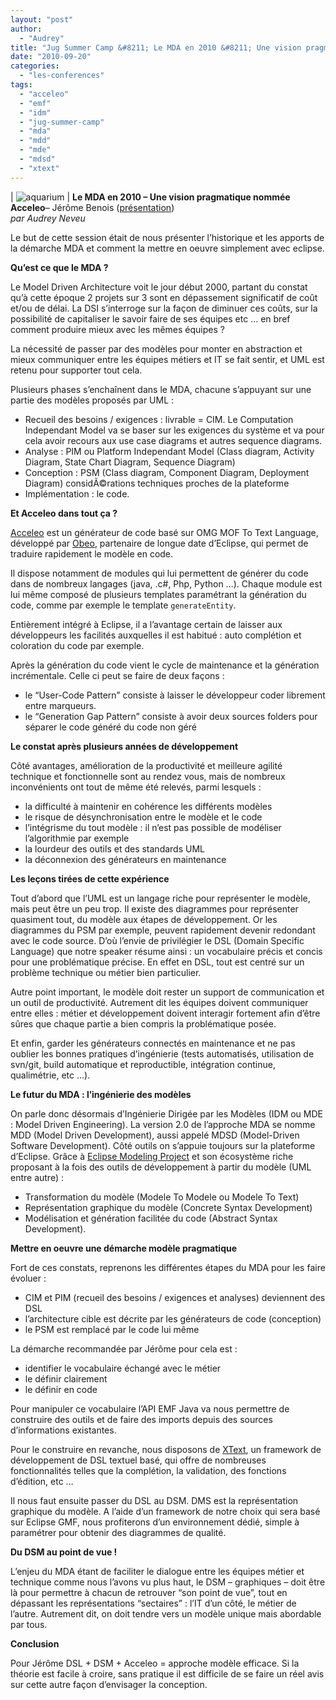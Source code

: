 ```yaml
---
layout: "post"
author: 
  - "Audrey"
title: "Jug Summer Camp &#8211; Le MDA en 2010 &#8211; Une vision pragmatique nommée Acceleo"
date: "2010-09-20"
categories: 
  - "les-conferences"
tags: 
  - "acceleo"
  - "emf"
  - "idm"
  - "jug-summer-camp"
  - "mda"
  - "mdd"
  - "mde"
  - "mdsd"
  - "xtext"
---
```


| ![](/assets/2010/09/2010-09-20-jug-summer-camp-le-mda-en-2010-une-vision-pragmatique-nommee-acceleo/4985958344_3f72758113_o.jpg "aquarium")   |
**Le MDA en 2010 – Une vision pragmatique nommée Acceleo**– Jérôme Benois ([présentation](http://sites.google.com/site/jugsummercamp/presentations))  
_par Audrey Neveu_

Le but de cette session était de nous présenter l’historique et les apports de la démarche MDA et comment la mettre en oeuvre simplement avec eclipse.

**Qu’est ce que le MDA ?**

Le Model Driven Architecture voit le jour début 2000, partant du constat qu’à cette époque 2 projets sur 3 sont en dépassement significatif de coût et/ou de délai. La DSI s’interroge sur la façon de diminuer ces coûts, sur la possibilité de capitaliser le savoir faire de ses équipes etc … en bref comment produire mieux avec les mêmes équipes ?

La nécessité de passer par des modèles pour monter en abstraction et mieux communiquer entre les équipes métiers et IT se fait sentir, et UML est retenu pour supporter tout cela.

Plusieurs phases s’enchaînent dans le MDA, chacune s’appuyant sur une partie des modèles proposés par UML :

- Recueil des besoins / exigences : livrable = CIM. Le Computation Independant Model va se baser sur les exigences du système et va pour cela avoir recours aux use case diagrams et autres sequence diagrams.
- Analyse : PIM ou Platform Independant Model (Class diagram, Activity Diagram, State Chart Diagram, Sequence Diagram)
- Conception : PSM (Class diagram, Component Diagram, Deployment Diagram) considÃ©rations techniques proches de la plateforme
- Implémentation : le code.

**Et Acceleo dans tout ça ?**

[Acceleo](http://www.obeo.fr/pages/acceleo/fr) est un générateur de code basé sur OMG MOF To Text Language, développé par [Obeo](http://www.obeo.fr/), partenaire de longue date d’Eclipse, qui permet de traduire rapidement le modèle en code.

Il dispose notamment de modules qui lui permettent de générer du code dans de nombreux langages (java, .c#, Php, Python …). Chaque module est lui même composé de plusieurs templates paramétrant la génération du code, comme par exemple le template `generateEntity`.

Entièrement intégré à Eclipse, il a l’avantage certain de laisser aux développeurs les facilités auxquelles il est habitué : auto complétion et coloration du code par exemple.

Après la génération du code vient le cycle de maintenance et la génération incrémentale. Celle ci peut se faire de deux façons :

- le “User-Code Pattern” consiste à laisser le développeur coder librement entre marqueurs.
- le “Generation Gap Pattern” consiste à avoir deux sources folders pour séparer le code généré du code non géré

**Le constat après plusieurs années de développement**

Côté avantages, amélioration de la productivité et meilleure agilité technique et fonctionnelle sont au rendez vous, mais de nombreux inconvénients ont tout de même été relevés, parmi lesquels :

- la difficulté à maintenir en cohérence les différents modèles
- le risque de désynchronisation entre le modèle et le code
- l’intégrisme du tout modèle : il n’est pas possible de modéliser l’algorithmie par exemple
- la lourdeur des outils et des standards UML
- la déconnexion des générateurs en maintenance

**Les leçons tirées de cette expérience**

Tout d’abord que l’UML est un langage riche pour représenter le modèle, mais peut être un peu trop. Il existe des diagrammes pour représenter quasiment tout, du modèle aux étapes de développement. Or les diagrammes du PSM par exemple, peuvent rapidement devenir redondant avec le code source. D’où l’envie de privilégier le DSL (Domain Specific Language) que notre speaker résume ainsi : un vocabulaire précis et concis pour une problématique précise. En effet en DSL, tout est centré sur un problème technique ou métier bien particulier.

Autre point important, le modèle doit rester un support de communication et un outil de productivité. Autrement dit les équipes doivent communiquer entre elles : métier et développement doivent interagir fortement afin d’être sûres que chaque partie a bien compris la problématique posée.

Et enfin, garder les générateurs connectés en maintenance et ne pas oublier les bonnes pratiques d’ingénierie (tests automatisés, utilisation de svn/git, build automatique et reproductible, intégration continue, qualimétrie, etc …).

**Le futur du MDA : l’ingénierie des modèles**

On parle donc désormais d’Ingénierie Dirigée par les Modèles (IDM ou MDE : Model Driven Engineering). La version 2.0 de l’approche MDA se nomme MDD (Model Driven Development), aussi appelé MDSD (Model-Driven Software Development). Côté outils on s’appuie toujours sur la plateforme d’Eclipse. Grâce à [Eclipse Modeling Project](http://www.eclipse.org/modeling/) et son écosystème riche proposant à la fois des outils de développement à partir du modèle (UML entre autre) :

- Transformation du modèle (Modele To Modele ou Modele To Text)
- Représentation graphique du modèle (Concrete Syntax Development)
- Modélisation et génération facilitée du code (Abstract Syntax Development).

**Mettre en oeuvre une démarche modèle pragmatique**

Fort de ces constats, reprenons les différentes étapes du MDA pour les faire évoluer :

- CIM et PIM (recueil des besoins / exigences et analyses) deviennent des DSL
- l’architecture cible est décrite par les générateurs de code (conception)
- le PSM est remplacé par le code lui même

La démarche recommandée par Jérôme pour cela est :

- identifier le vocabulaire échangé avec le métier
- le définir clairement
- le définir en code

Pour manipuler ce vocabulaire l’API EMF Java va nous permettre de construire des outils et de faire des imports depuis des sources d’informations existantes.

Pour le construire en revanche, nous disposons de [XText](http://www.eclipse.org/Xtext/), un framework de développement de DSL textuel basé, qui offre de nombreuses fonctionnalités telles que la complétion, la validation, des fonctions d’édition, etc …

Il nous faut ensuite passer du DSL au DSM. DMS est la représentation graphique du modèle. A l’aide d’un framework de notre choix qui sera basé sur Eclipse GMF, nous profiterons d’un environnement dédié, simple à paramétrer pour obtenir des diagrammes de qualité.

**Du DSM au point de vue !**

L’enjeu du MDA étant de faciliter le dialogue entre les équipes métier et technique comme nous l’avons vu plus haut, le DSM – graphiques – doit être là pour permettre à chacun de retrouver “son point de vue”, tout en dépassant les représentations “sectaires” : l’IT d’un côté, le métier de l’autre. Autrement dit, on doit tendre vers un modèle unique mais abordable par tous.

**Conclusion**

Pour Jérôme DSL + DSM + Acceleo = approche modèle efficace. Si la théorie est facile à croire, sans pratique il est difficile de se faire un réel avis sur cette autre façon d’envisager la conception.
